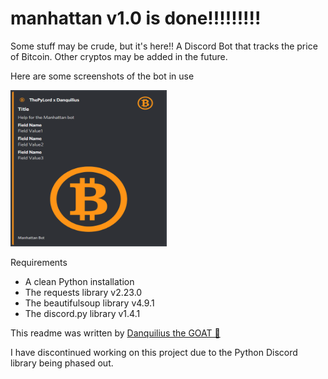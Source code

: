 # manhattan v1.0 is done!!!!!!!!!
Some stuff may be crude, but it's here!!
A Discord Bot that tracks the price of Bitcoin. Other cryptos may be added in the future.

Here are some screenshots of the bot in use

<img src="./assets/Successful_Embed_test.png" height=250 width=250>

Requirements
-   A clean Python installation
-   The requests library v2.23.0
-   The beautifulsoup library v4.9.1
-   The discord.py library v1.4.1

This readme was written by [Danquilius the GOAT 🐐](https://github.com/Danquilius)

I have discontinued working on this project due to the Python Discord library being phased out.
